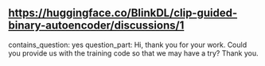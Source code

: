 ## https://huggingface.co/BlinkDL/clip-guided-binary-autoencoder/discussions/1

contains_question: yes
question_part: Hi, thank you for your work. Could you provide us with the training code so that we may have a try? Thank you.